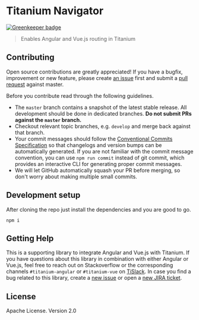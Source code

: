 # Titanium Navigator

[![Greenkeeper badge](https://badges.greenkeeper.io/appcelerator/titanium-navigator.svg)](https://greenkeeper.io/)

> Enables Angular and Vue.js routing in Titanium

## Contributing

Open source contributions are greatly appreciated! If you have a bugfix, improvement or new feature, please create
[an issue](https://github.com/appcelerator/titanium-webpack-devkit/issues/new) first and submit a [pull request](https://github.com/appcelerator/titanium-webpack-devkit/pulls/new) against master.

Before you contribute read through the following guidelines.

* The `master` branch contains a snapshot of the latest stable release. All development should be done in dedicated branches. **Do not submit PRs against the `master` branch.**
* Checkout relevant topic branches, e.g. `develop` and merge back against that branch.
* Your commit messages should follow the [Conventional Commits Specification](https://conventionalcommits.org/) so that changelogs and version bumps can be automatically generated. If you are not familiar with the commit message convention, you can use `npm run commit` instead of git commit, which provides an interactive CLI for generating proper commit messages.
* We will let GitHub automatically squash your PR before merging, so don't worry about making multiple small commits.

## Development setup

After cloning the repo just install the dependencies and you are good to go.

```
npm i
```

## Getting Help

This is a supporting library to integrate Angular and Vue.js with Titanium. If you have questions about this library in combination with either Angular or Vue.js, feel free to reach out on Stackoverflow or the corresponding channels
`#titanium-angular` or `#titanium-vue` on [TiSlack](http://tislack.org). In case you find a bug related to this library, create a [new issue](/issues/new)
or open a [new JIRA ticket](https://jira.appcelerator.org).

## License

Apache License. Version 2.0